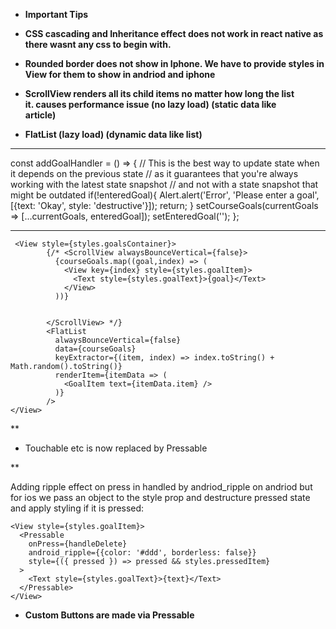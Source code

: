 - **Important Tips**
 - **CSS cascading and Inheritance effect does not work in react native as there wasnt any css to begin with.**

 - **Rounded border does not show in Iphone. We have to provide styles in
   View for them to show in andriod and iphone**

 - **ScrollView renders all its child items no matter how long the list   
   it. causes performance issue (no lazy load) (static data like   
   article)**

 - **FlatList (lazy load) (dynamic data like list)**
---------------------------------------------------
const addGoalHandler = () => {
    // This is the best way to update state when it depends on the previous state
    // as it guarantees that you're always working with the latest state snapshot
    // and not with a state snapshot that might be outdated
    if(!enteredGoal){
      Alert.alert('Error', 'Please enter a goal', [{text: 'Okay', style: 'destructive'}]);
      return;
    }
    setCourseGoals(currentGoals => [...currentGoals, enteredGoal]);
    setEnteredGoal('');
 };

----

     <View style={styles.goalsContainer}>
            {/* <ScrollView alwaysBounceVertical={false}>
              {courseGoals.map((goal,index) => (
                <View key={index} style={styles.goalItem}>
                  <Text style={styles.goalText}>{goal}</Text>
                </View>
              ))}

          
            </ScrollView> */}
            <FlatList
              alwaysBounceVertical={false}
              data={courseGoals}
              keyExtractor={(item, index) => index.toString() + Math.random().toString()}
              renderItem={itemData => (
                <GoalItem text={itemData.item} />
              )}
            />
    </View>


**

 - Touchable etc is now replaced by Pressable

**

Adding ripple effect on press in handled by andriod_ripple on andriod but for ios we pass an object to the style prop and destructure pressed state and apply styling if it is pressed:

    <View style={styles.goalItem}>
      <Pressable 
        onPress={handleDelete} 
        android_ripple={{color: '#ddd', borderless: false}}
        style={({ pressed }) => pressed && styles.pressedItem}
      >
        <Text style={styles.goalText}>{text}</Text>
      </Pressable>
    </View>


 - **Custom Buttons are made via Pressable**

